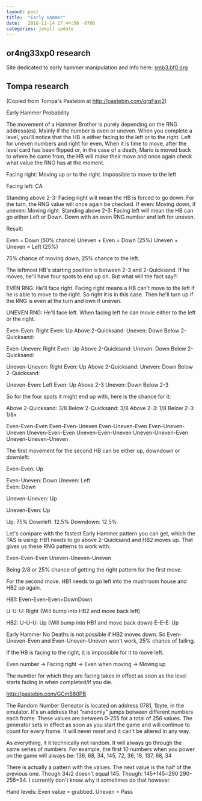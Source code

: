 ```yaml
---
layout: post
title:  "Early Hammer"
date:   2018-11-14 17:44:50 -0700
categories: jekyll update
---
```


## or4ng33xp0 research

Site dedicated to early hammer manipulation and info here: [smb3.bf0.org](http://smb3.bf0.org/)

## Tompa research

(Copied from Tompa's Pastebin at http://pastebin.com/qrqFaxj2)

Early Hammer Probability

The movement of a Hammer Brother is purely depending on the RNG address(es). Mainly if the number is even or uneven. When you complete a level, you'll notice that the HB is either facing to the left or to the right. Left for uneven numbers and right for even. When it is time to move, after the level card has been flipped or, in the case of a death, Mario is moved back to where he came from, the HB will make their move and once again check what value the RNG has at the moment.

Facing right: Moving up or to the right. Impossible to move to the left

Facing left: CA

Standing above 2-3: Facing right will mean the HB is forced to go down. For the turn, the RNG value will once again be checked. If even: Moving down, if uneven: Moving right. Standing above 2-3: Facing left will mean the HB can go either Left or Down. Down with an even RNG number and left for uneven.

Result:

Even = Down (50% chance)
Uneven + Even = Down (25%)
Uneven + Uneven = Left (25%)

75% chance of moving down, 25% chance to the left.

The leftmost HB's starting position is between 2-3 and 2-Quicksand. If he moves, he'll have four spots to end up on. But what will the fact say?!

EVEN RNG: He'll face right. Facing right means a HB can't move to the left if he is able to move to the right. So right it is in this case. Then he'll turn up if the RNG is even at the turn and own if uneven.

UNEVEN RNG: He'll face left. When facing left he can movie either to the left or the right.

 
Even-Even:      Right
    Even:       Up      Above 2-Quicksand:
    Uneven:     Down    Below 2-Quicksand:
   
Even-Uneven:    Right
    Even:       Up      Above 2-Quicksand:
    Uneven:     Down    Below 2-Quicksand:
 
Uneven-Uneven:  Right
    Even:       Up      Above 2-Quicksand:
    Uneven:     Down    Below 2-Quicksand:
   
Uneven-Even:    Left
    Even:       Up      Above 2-3
    Uneven:     Down    Below 2-3

So for the four spots it might end up with, here is the chance for it:

Above 2-Quicksand:  3/8
Below 2-Quicksand:  3/8
Above 2-3:          1/8
Below 2-3:          1/8x
 
Even-Even-Even
Even-Even-Uneven
Even-Uneven-Even
Even-Uneven-Uneven
Uneven-Even-Even
Uneven-Even-Uneven
Uneven-Uneven-Even
Uneven-Uneven-Uneven

The first movement for the second HB can be either up, downdown or downleft:

 
Even-Even: Up
 
Even-Uneven:    Down
    Uneven:     Left   
    Even:       Down
   
Uneven-Uneven:  Up
 
Uneven-Even:    Up
 
Up: 75%
Downleft: 12.5%
Downdown: 12.5%

Let's compare with the fastest Early Hammer pattern you can get, which the TAS is using: HB1 needs to go above 2-Quicksand and HB2 moves up. That gives us these RNG patterns to work with:

Even-Even-Even
Uneven-Uneven-Uneven

Being 2/8 or 25% chance of getting the right pattern for the first move.

For the second move. HB1 needs to go left into the mushroom house and HB2 up again.

 
HB1:
Even-Even-Even=DownDown
 
U-U-U: Right (Will bump into HB2 and move back left)
 
 
HB2:
U-U-U: Up (Will bump into HB1 and move back down)
E-E-E: Up

Early Hammer No Deaths is not possible if HB2 moves down. So Even-Uneven-Even and Even-Uneven-Uneven won't work, 25% chance of failing.


If the HB is facing to the right, it is impossible for it to move left.

Even number -> Facing right -> Even when moving -> Moving up

The number for which they are facing takes in effect as soon as the level starts fading in when completed/if you die.


http://pastebin.com/GCmS60PB

The Random Number Geneator is located on address 0781, 1byte, in the emulator. It's an address that "randomly" jumps between different numbers each frame. These values are between 0-255 for a total of 256 values. The generator sets in effect as soon as you start the game and will continue to count for every frame. It will never reset and it can't be altered in any way.

As everything, it it technically not random. It will always go through the same series of numbers. For example, the first 10 numbers when you power on the game will always be: 136, 68, 34, 145, 72, 36, 18, 137, 68, 34

There is actually a pattern with the values. The next value is the half of the previous one. Though 34/2 doesn't equal 145. Though: 145+145=290 290-256=34. I currently don't know why it sometimes do that however.


Hand levels: Even value = grabbed. Uneven = Pass 